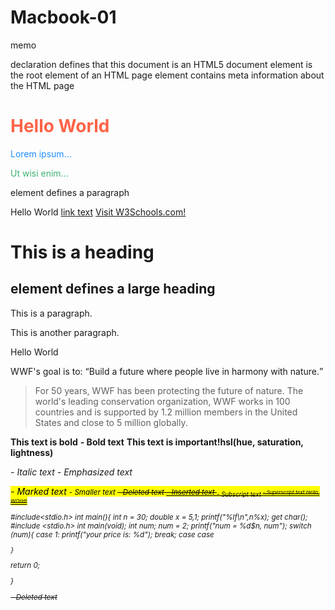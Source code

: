 # Macbook-01
memo 
<!DOCTYPE html> declaration defines that this document is an HTML5 document
<html> element is the root element of an HTML page
  <head> element contains meta information about the HTML page</head>
  <title> element specifies a title for the HTML page (which is shown in the browser's title bar or in the page's tab)
  <body> element defines the document's body, and is a container for all the visible contents, such as headings, paragraphs, images, hyperlinks, tables, lists, etc.</body>
</html>


<!DOCTYPE html>
<html>
<head>
<title>Page title</title>
<h1 style="color:Tomato;">Hello World</h1>
<p style="color:DodgerBlue;">Lorem ipsum...</p>
<p style="color:MediumSeaGreen;">Ut wisi enim...</p>
<p> element defines a paragraph</p>

<body>
<span>Hello World</span>
<a href="url">link text</a>
<a href="https://www.w3schools.com/">Visit W3Schools.com!</a>
<h1>This is a heading</h1>
<h2> element defines a large heading</h2>
<p>This is a paragraph.</p>
<p>This is another paragraph.</p>
<div>Hello World</div>
<p>WWF's goal is to: <q>Build a future where people live in harmony with nature.</q></p>
<blockquote cite="http://www.worldwildlife.org/who/index.html">
For 50 years, WWF has been protecting the future of nature.
The world's leading conservation organization,
WWF works in 100 countries and is supported by
1.2 million members in the United States and
close to 5 million globally.
</blockquote>
<b>This text is bold</b>
<b> - Bold text</b>
<strong>This text is important!hsl(hue, saturation, lightness)</strong>
<!-- Write my comments here -->
</body>
</html>

<i> - Italic text 
<em> - Emphasized text
   
<mark> - Marked text
<small> - Smaller text
<del> - Deleted text
<ins> - Inserted text
<sub> - Subscript text
<sup> - Superscript text
<i>Hello, WOrld! </i>

#include<stdio.h>
int main(){
int n = 30;
double x = 5,1;
printf("%lf\n",n%x);
get char();
#include <stdio.h>
int main(void);
int num;
num = 2;
printf("num = %d$n, num");
    switch (num){
    case 1:
    printf("your price is: %d");
    break;
    case
    case
    
    }
return 0;
  
}

<del> - Deleted text
